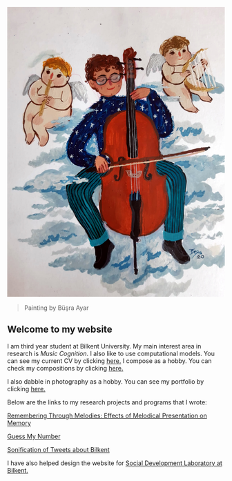 ![Profile logo](/docs/assets/IMG_9974.jpg)
> Painting by Büşra Ayar

## Welcome to my website 


I am third year student at Bilkent University. My main interest area in research is _Music Cognition_. I also like to use computational models. You can see my current CV by clicking [here.](http://ardaarslanbakan.me/cv/) 
I compose as a hobby. You can check my compositions by clicking [here.](https://soundcloud.com/arda-arslanbakan-493046169?utm_source=clipboard&utm_medium=text&utm_campaign=social_sharing)

I also dabble in photography as a hobby. You can see my portfolio by clicking [here.](https://ardaarslanbakan.myportfolio.com)

Below are the links to my research projects and programs that I wrote:

[Remembering Through Melodies: Effects of Melodical Presentation on Memory](https://ardaarslanbakan.github.io/personal-website/project/)

[Guess My Number](https://ardaarslanbakan.github.io/personal-website/guess_my_number/)

[Sonification of Tweets about Bilkent](https://ardaarslanbakan.github.io/personal-website/Sonification/)

I have also helped design the website for [Social Development Laboratory at Bilkent.](http://secilgonultas.bilkent.edu.tr/)








